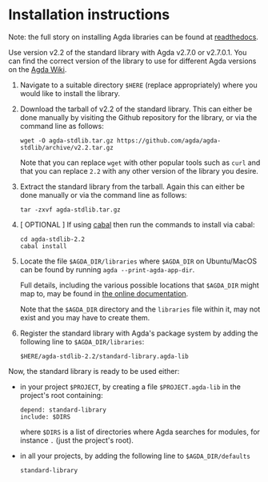 Installation instructions
=========================

Note: the full story on installing Agda libraries can be found at [readthedocs](http://agda.readthedocs.io/en/latest/tools/package-system.html).

Use version v2.2 of the standard library with Agda v2.7.0 or v2.7.0.1. You can find the correct version of the library to use for different Agda versions on the [Agda Wiki](https://wiki.portal.chalmers.se/agda/Libraries/StandardLibrary).

1. Navigate to a suitable directory `$HERE` (replace appropriately) where
   you would like to install the library.

2. Download the tarball of v2.2 of the standard library. This can either be
   done manually by visiting the Github repository for the library, or via the
   command line as follows:
   ```
   wget -O agda-stdlib.tar.gz https://github.com/agda/agda-stdlib/archive/v2.2.tar.gz
   ```
   Note that you can replace `wget` with other popular tools such as `curl` and that
   you can replace `2.2` with any other version of the library you desire.

3. Extract the standard library from the tarball. Again this can either be
   done manually or via the command line as follows:
   ```
   tar -zxvf agda-stdlib.tar.gz
   ```

4. [ OPTIONAL ] If using [cabal](https://www.haskell.org/cabal/) then run
   the commands to install via cabal:
   ```
   cd agda-stdlib-2.2
   cabal install
   ```

5. Locate the file `$AGDA_DIR/libraries` where `$AGDA_DIR` on Ubuntu/MacOS
   can be found by running `agda --print-agda-app-dir`.

   Full details, including the various possible locations that `$AGDA_DIR`
   might map to, may be found in [the online documentation](https://agda.readthedocs.io/en/latest/tools/package-system.html#installing-libraries).

   Note that the `$AGDA_DIR` directory and the `libraries` file within it,
   may not exist and you may have to create them.

6. Register the standard library with Agda's package system by adding
   the following line to `$AGDA_DIR/libraries`:
   ```
   $HERE/agda-stdlib-2.2/standard-library.agda-lib
   ```

Now, the standard library is ready to be used either:

- in your project `$PROJECT`, by creating a file
  `$PROJECT.agda-lib` in the project's root containing:
  ```
  depend: standard-library
  include: $DIRS
  ```
  where `$DIRS` is a list of directories where Agda
  searches for modules, for instance `.` (just the project's root).

- in all your projects, by adding the following line to
  `$AGDA_DIR/defaults`
  ```
  standard-library
  ```
